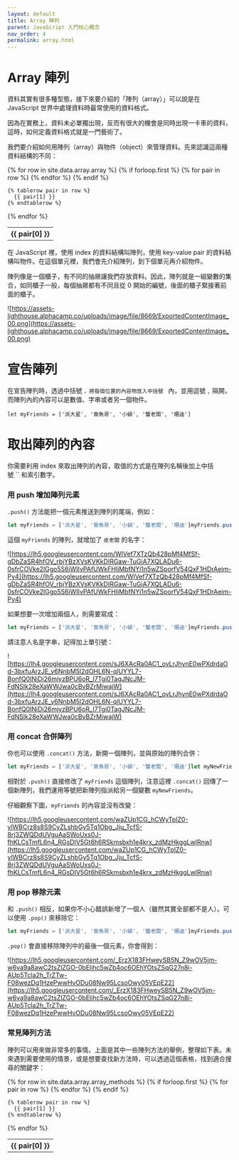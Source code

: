```yaml
---
layout: default
title: Array 陣列
parent: JavaScript 入門核心概念
nav_order: 4
permalink: array.html
---
```

# Array 陣列

資料其實有很多種型態，接下來要介紹的「陣列（array）」可以說是在 JavaScript 世界中處理資料時最常使用的資料格式。

因為在實務上，資料未必單獨出現，反而有很大的機會是同時出現一卡車的資料，這時，如何定義資料格式就是一門藝術了。

我們要介紹如何用陣列（array）與物件（object）來管理資料。先來認識這兩種資料結構的不同：

<table>
  {% for row in site.data.array.array %}
    {% if forloop.first %}
    <tr>
      {% for pair in row %}
        <th>{{ pair[0] }}</th>
      {% endfor %}
    </tr>
    {% endif %}

    {% tablerow pair in row %}
      {{ pair[1] }}
    {% endtablerow %}
  {% endfor %}
</table>

在 JavaScript 裡，使用 index 的資料結構叫陣列，使用 key-value pair 的資料結構叫物件。在這個單元裡，我們會先介紹陣列，到下個單元再介紹物件。

陣列像是一個櫃子，有不同的抽屜讓我們存放資料。因此，陣列就是一組變數的集合，如同櫃子一般，每個抽屜都有不同且從 0 開始的編號，後面的櫃子緊接著前面的櫃子。

![https://assets-lighthouse.alphacamp.co/uploads/image/file/8669/ExportedContentImage_00.png](https://assets-lighthouse.alphacamp.co/uploads/image/file/8669/ExportedContentImage_00.png)

# 宣告陣列

在宣告陣列時，透過中括號 ``，將每個位置的內容物放入中括號 `` 內，並用逗號 `,` 隔開，而陣列內的內容可以是數值、字串或者另一個物件。

```
let myFriends = ['派大星', '章魚哥', '小蝸', '蟹老闆', '珊迪']
```

# 取出陣列的內容

你需要利用 index 來取出陣列的內容，取值的方式是在陣列名稱後加上中括號 `` 和索引數字。

### **用 push 增加陣列元素**

`.push()` 方法能把一個元素推送到陣列的尾端，例如：

```jsx
let myFriends = ['派大星', '章魚哥', '小蝸', '蟹老闆', '珊迪']myFriends.push('皮老闆')console.log(myFriends)

```

這個 `myFriends` 的陣列，就增加了 `皮老闆` 的名字：

![https://lh5.googleusercontent.com/WlVef7XTzQb428pMf4MfSf-gDbZaSR4hfOV_rbjYBzXVsKVKkDIRGaw-TuGiA7XQLADu6-0sfrCOVke2lGgo5S6iWIIvPAfUWkFHIiMbfNYi1n5wZSporfV54QxF1HDrAeim-Py4](https://lh5.googleusercontent.com/WlVef7XTzQb428pMf4MfSf-gDbZaSR4hfOV_rbjYBzXVsKVKkDIRGaw-TuGiA7XQLADu6-0sfrCOVke2lGgo5S6iWIIvPAfUWkFHIiMbfNYi1n5wZSporfV54QxF1HDrAeim-Py4)

如果想要一次增加兩個人，則需要寫成：

```jsx
let myFriends = ['派大星', '章魚哥', '小蝸', '蟹老闆', '珊迪']myFriends.push('皮老闆', '凱倫')console.log(myFriends)
```

請注意人名是字串，記得加上單引號：

![https://lh4.googleusercontent.com/sJ6XAcRa0AC1_ovLrJhynE0wPXdrdaOd-3bxfuArzJE_y6NnbM5l2dOHL6N-qlUYYL7-BonfQ0INiDi26mjyzBPU6oR_I7Tgi0TagJNcJM-FdNSlk28eXaWWJwa0cBvBZrMiwajW](https://lh4.googleusercontent.com/sJ6XAcRa0AC1_ovLrJhynE0wPXdrdaOd-3bxfuArzJE_y6NnbM5l2dOHL6N-qlUYYL7-BonfQ0INiDi26mjyzBPU6oR_I7Tgi0TagJNcJM-FdNSlk28eXaWWJwa0cBvBZrMiwajW)

### **用 concat 合併陣列**

你也可以使用 `.concat()` 方法，新開一個陣列，並與原始的陣列合併：

```jsx
let myFriends = ['派大星', '章魚哥', '小蝸', '蟹老闆', '珊迪']let myNewFriends = myFriends.concat(['皮老闆', '凱倫'])console.log(myNewFriends)
```

相對於 `.push()` 直接修改了 `myFriends` 這個陣列，注意這裡 `.concat()` 回傳了一個新陣列，我們運用等號把新陣列指派給另一個變數 `myNewFriends`。

仔細觀察下圖，`myFriends` 的內容並沒有改變：

![https://lh5.googleusercontent.com/waZUp1CG_hCWyTplZ0-ylWBCrz8s8S9CyZLshbGy5Tq1Obg_Jju_TcfS-8rj3ZWQDdUVguAaSWoUxs0J-fhKLCsTmfL6n4_RGsDIV5Gt6h6RSkmsbxh1e4krx_zdMzHkggLwIRnw](https://lh5.googleusercontent.com/waZUp1CG_hCWyTplZ0-ylWBCrz8s8S9CyZLshbGy5Tq1Obg_Jju_TcfS-8rj3ZWQDdUVguAaSWoUxs0J-fhKLCsTmfL6n4_RGsDIV5Gt6h6RSkmsbxh1e4krx_zdMzHkggLwIRnw)

### **用 pop 移除元素**

和 `.push()` 相反，如果你不小心錯誤新增了一個人（雖然其實全部都不是人）。可以使用 `.pop()` 來移除它：

```jsx
let myFriends = ['派大星', '章魚哥', '小蝸', '蟹老闆', '珊迪']myFriends.push('皮老闆')console.log(myFriends)myFriends.pop()console.log(myFriends)
```

`.pop()` 會直接移除陣列中的最後一個元素，你會得到：

![https://lh5.googleusercontent.com/_ErzX183FHweySB5N_Z9wOV5jm-w6va9a8awC2tsZlZGO-0bElihc5wZb4oc6OEhYOtsZSqG27n8i-AUp5Tcla2h_TrZTw-F08wezDq1HzePwwHvODu08Nw95LcsoOwy05VEpE22](https://lh5.googleusercontent.com/_ErzX183FHweySB5N_Z9wOV5jm-w6va9a8awC2tsZlZGO-0bElihc5wZb4oc6OEhYOtsZSqG27n8i-AUp5Tcla2h_TrZTw-F08wezDq1HzePwwHvODu08Nw95LcsoOwy05VEpE22)

### **常見陣列方法**

陣列可以用來做非常多的事情。上面是其中一些陣列方法的舉例，整理如下表。未來遇到需要使用的情景，或是想要查找新方法時，可以透過這個表格，找到適合搜尋的關鍵字：

<table>
  {% for row in site.data.array.array_methods %}
    {% if forloop.first %}
    <tr>
      {% for pair in row %}
        <th>{{ pair[0] }}</th>
      {% endfor %}
    </tr>
    {% endif %}

    {% tablerow pair in row %}
      {{ pair[1] }}
    {% endtablerow %}
  {% endfor %}
</table>
